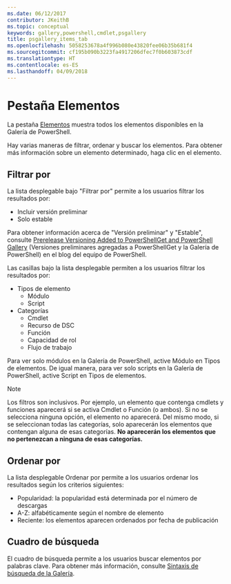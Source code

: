 ```yaml
---
ms.date: 06/12/2017
contributor: JKeithB
ms.topic: conceptual
keywords: gallery,powershell,cmdlet,psgallery
title: psgallery_items_tab
ms.openlocfilehash: 5058253678a4f996b080e43820fee06b35b681f4
ms.sourcegitcommit: cf195b090b3223fa4917206dfec7f0b603873cdf
ms.translationtype: HT
ms.contentlocale: es-ES
ms.lasthandoff: 04/09/2018
---
```

# <a name="items-tab"></a>Pestaña Elementos

La pestaña [Elementos](https://www.powershellgallery.com/items) muestra todos los elementos disponibles en la Galería de PowerShell.

Hay varias maneras de filtrar, ordenar y buscar los elementos.
Para obtener más información sobre un elemento determinado, haga clic en el elemento.

## <a name="filter-by"></a>Filtrar por

La lista desplegable bajo "Filtrar por" permite a los usuarios filtrar los resultados por:
* Incluir versión preliminar
* Solo estable

Para obtener información acerca de "Versión preliminar" y "Estable", consulte [Prerelease Versioning Added to PowerShellGet and PowerShell Gallery](https://blogs.msdn.microsoft.com/powershell/2017/12/05/prerelease-versioning-added-to-powershellget-and-powershell-gallery/) (Versiones preliminares agregadas a PowerShellGet y la Galería de PowerShell) en el blog del equipo de PowerShell.

Las casillas bajo la lista desplegable permiten a los usuarios filtrar los resultados por:
* Tipos de elemento
  - Módulo
  - Script
* Categorías
  - Cmdlet
  - Recurso de DSC
  - Función
  - Capacidad de rol
  - Flujo de trabajo

Para ver solo módulos en la Galería de PowerShell, active Módulo en Tipos de elementos.
De igual manera, para ver solo scripts en la Galería de PowerShell, active Script en Tipos de elementos.

> [!NOTE]
> Los filtros son inclusivos.
> Por ejemplo, un elemento que contenga cmdlets y funciones aparecerá si se activa Cmdlet o Función (o ambos).
> Si no se selecciona ninguna opción, el elemento no aparecerá.
> Del mismo modo, si se seleccionan todas las categorías, solo aparecerán los elementos que contengan alguna de esas categorías.
> **No aparecerán los elementos que no pertenezcan a ninguna de esas categorías.**

## <a name="sort-by"></a>Ordenar por

La lista desplegable Ordenar por permite a los usuarios ordenar los resultados según los criterios siguientes:
* Popularidad: la popularidad está determinada por el número de descargas
* A-Z: alfabéticamente según el nombre de elemento
* Reciente: los elementos aparecen ordenados por fecha de publicación

## <a name="search-box"></a>Cuadro de búsqueda

El cuadro de búsqueda permite a los usuarios buscar elementos por palabras clave.
Para obtener más información, consulte [Sintaxis de búsqueda de la Galería](psgallery_search_syntax.md).